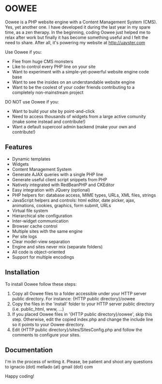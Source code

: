 OOWEE
=====
Oowee is a PHP website engine with a Content Management System (CMS). Yes, yet another one. I have developed it during the last year in my spare time, as a zen therapy. In the beginning, coding Oowee just helped me to relax after work but finally it has become something useful and I felt the need to share. After all, it's powering my website at http://uavster.com

Use Oowee if you:
- Flee from huge CMS monsters
- Like to control every PHP line on your site
- Want to experiment with a simple-yet-powerful website engine code base
- Want to see the insides on an understandable website engine
- Want to be the coolest of your coder friends contributing to a completely non-mainstream project

DO NOT use Oowee if you:
- Want to build your site by point-and-click
- Need to access thousands of widgets from a large active comunity (make some instead and contribute!)
- Want a default supercool admin backend (make your own and contribute!)

Features
--------
- Dynamic templates
- Widgets
- Content Management System
- Generate AJAX queries with a single PHP line
- Generate useful client script snippets from PHP
- Natively integrated with RedBeanPHP and CKEditor
- Easy integration with JQuery (optional)
- PHP helpers for: database access, MIME types, URLs, XML files, strings
- JavaScript helpers and controls: html editor, date picker, ajax, animations, cookies, graphics, form submit, URLs
- Virtual file system
- Hierarchical site configuration
- Inter-widget communication
- Browser cache control
- Multiple sites with the same engine
- Per site logs
- Clear model-view separation
- Engine and sites never mix (separate folders)
- All code is object-oriented
- Support for multiple encodings

Installation
------------
To install Oowee follow these steps:
1. Copy all Oowee files to a folder accessible under your HTTP server public directory. For instance: {HTTP public directory}/oowee
2. Copy the files in the 'install' folder to your HTTP server public directory (i.e. public_html, www, ...)
3. If you placed Oowee files in '{HTTP public directory}/oowee', skip this step. Otherwise, edit the copied index.php and change the include line so it points to your Oowee directory.
4. Edit {HTTP public directory}/sites/SitesConfig.php and follow the comments to configure your sites.

Documentation
-------------
I'm in the process of writing it. Please, be patient and shoot any questions to ignacio (dot) mellado (at) gmail (dot) com

Happy coding!
